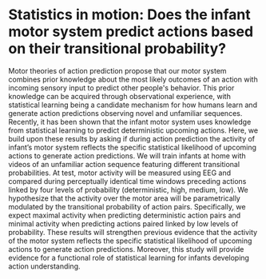 #  Statistics in motion: Does the infant motor system predict actions based on their transitional probability?

Motor theories of action prediction propose that our motor system combines prior knowledge about the most likely outcomes of an action with incoming sensory input to predict other people's behavior. This prior knowledge can be acquired through observational experience, with statistical learning being a candidate mechanism for how humans learn and generate action predictions observing novel and unfamiliar sequences. Recently, it has been shown that the infant motor system uses knowledge from statistical learning to predict deterministic upcoming actions. Here, we build upon these results by asking if during action prediction the activity of infant’s motor system reflects the specific statistical likelihood of upcoming actions to generate action predictions. We will train infants at home with videos of an unfamiliar action sequence featuring different transitional probabilities. At test, motor activity will be measured using EEG and compared during perceptually identical time windows preceding actions linked by four levels of probability (deterministic, high, medium, low). We hypothesize that the activity over the motor area will be parametrically modulated by the transitional probability of action pairs. Specifically, we expect maximal activity when predicting deterministic action pairs and minimal activity when predicting actions paired linked by low levels of probability. These results will strengthen previous evidence that the activity of the motor system reflects the specific statistical likelihood of upcoming actions to generate action predictions. Moreover, this study will provide evidence for a functional role of statistical learning for infants developing action understanding.
